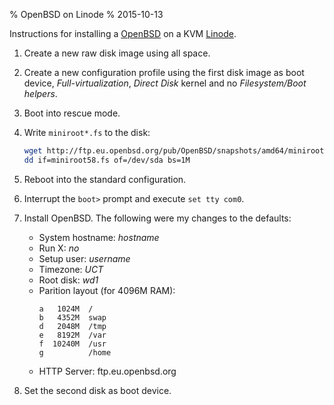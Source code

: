 % OpenBSD on Linode
% 2015-10-13

Instructions for installing a [OpenBSD][] on a KVM [Linode][].

1. Create a new raw disk image using all space.
2. Create a new configuration profile using the first disk image
   as boot device, *Full-virtualization*, *Direct Disk* kernel
   and no *Filesystem/Boot helpers*.
3. Boot into rescue mode.
4. Write `miniroot*.fs` to the disk:

    ```sh
    wget http://ftp.eu.openbsd.org/pub/OpenBSD/snapshots/amd64/miniroot58.fs
    dd if=miniroot58.fs of=/dev/sda bs=1M
    ```
6. Reboot into the standard configuration.
7. Interrupt the `boot>` prompt and execute `set tty com0`.
8. Install OpenBSD. The following were my changes to the defaults:
    - System hostname: *hostname*
    - Run X: *no*
    - Setup user: *username*
    - Timezone: *UCT*
    - Root disk: *wd1*
    - Parition layout (for 4096M RAM):
        ```
        a   1024M  /
        b   4352M  swap
        d   2048M  /tmp
        e   8192M  /var
        f  10240M  /usr
        g          /home
        ```
    - HTTP Server: ftp.eu.openbsd.org
9. Set the second disk as boot device.

[OpenBSD]: http://www.openbsd.org/
[Linode]: https://www.linode.com/
